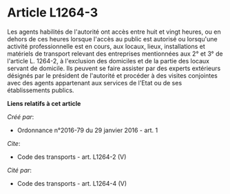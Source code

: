 # Article L1264-3

Les agents habilités de l'autorité ont accès entre huit et vingt heures, ou en dehors de ces heures lorsque l'accès au public
est autorisé ou lorsqu'une activité professionnelle est en cours, aux locaux, lieux, installations et matériels de transport
relevant des entreprises mentionnées aux 2° et 3° de l'article L. 1264-2, à l'exclusion des domiciles et de la partie des
locaux servant de domicile. Ils peuvent se faire assister par des experts extérieurs désignés par le président de l'autorité
et procéder à des visites conjointes avec des agents appartenant aux services de l'Etat ou de ses établissements publics.

**Liens relatifs à cet article**

_Créé par_:

  - Ordonnance n°2016-79 du 29 janvier 2016 - art. 1

_Cite_:

  - Code des transports - art. L1264-2 (V)

_Cité par_:

  - Code des transports - art. L1264-4 (V)
